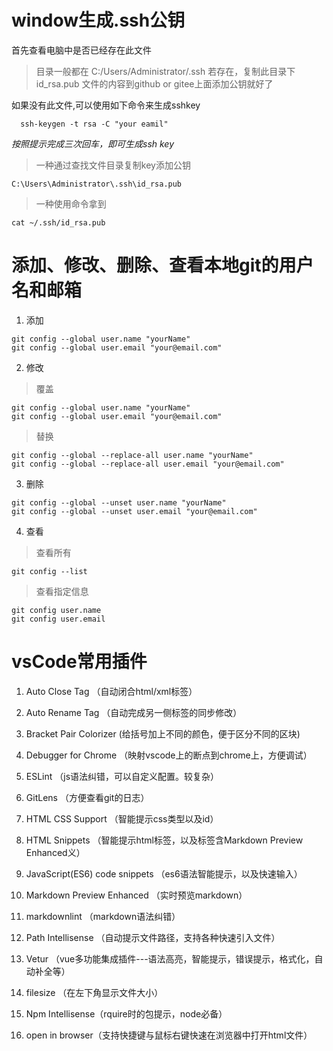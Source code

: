 # window生成.ssh公钥

  首先查看电脑中是否已经存在此文件

> 目录一般都在 C:/Users/Administrator/.ssh
  若存在，复制此目录下 id_rsa.pub 文件的内容到github or gitee上面添加公钥就好了

如果没有此文件,可以使用如下命令来生成sshkey

```
  ssh-keygen -t rsa -C "your eamil"
```

*按照提示完成三次回车，即可生成ssh key*

> 一种通过查找文件目录复制key添加公钥

```
C:\Users\Administrator\.ssh\id_rsa.pub
```

> 一种使用命令拿到
```
cat ~/.ssh/id_rsa.pub
```

# 添加、修改、删除、查看本地git的用户名和邮箱

1. 添加

```git
git config --global user.name "yourName"
git config --global user.email "your@email.com"
```

2. 修改

> 覆盖

```git
git config --global user.name "yourName"
git config --global user.email "your@email.com"
```

> 替换

```git
git config --global --replace-all user.name "yourName"
git config --global --replace-all user.email "your@email.com"
```

3. 删除

```git
git config --global --unset user.name "yourName"
git config --global --unset user.email "your@email.com"
```

4. 查看

> 查看所有
```git
git config --list
```

> 查看指定信息

```git
git config user.name
git config user.email
```

# vsCode常用插件

1. Auto Close Tag （自动闭合html/xml标签）

2. Auto Rename Tag （自动完成另一侧标签的同步修改）

3. Bracket Pair Colorizer (给括号加上不同的颜色，便于区分不同的区块)

4. Debugger for Chrome （映射vscode上的断点到chrome上，方便调试）

5. ESLint （js语法纠错，可以自定义配置。较复杂）

6. GitLens （方便查看git的日志）

7. HTML CSS Support （智能提示css类型以及id）

8. HTML Snippets （智能提示html标签，以及标签含Markdown Preview Enhanced义）

9. JavaScript(ES6) code snippets （es6语法智能提示，以及快速输入）

10. Markdown Preview Enhanced （实时预览markdown）

11. markdownlint （markdown语法纠错）

12. Path Intellisense （自动提示文件路径，支持各种快速引入文件）

13. Vetur （vue多功能集成插件---语法高亮，智能提示，错误提示，格式化，自动补全等）

14. filesize （在左下角显示文件大小）

15. Npm Intellisense（rquire时的包提示，node必备）

16. open in browser（支持快捷键与鼠标右键快速在浏览器中打开html文件）
